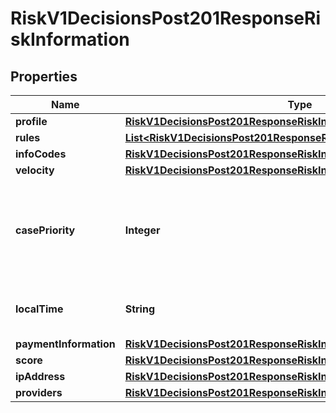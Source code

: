 
# RiskV1DecisionsPost201ResponseRiskInformation

## Properties
Name | Type | Description | Notes
------------ | ------------- | ------------- | -------------
**profile** | [**RiskV1DecisionsPost201ResponseRiskInformationProfile**](RiskV1DecisionsPost201ResponseRiskInformationProfile.md) |  |  [optional]
**rules** | [**List&lt;RiskV1DecisionsPost201ResponseRiskInformationRules&gt;**](RiskV1DecisionsPost201ResponseRiskInformationRules.md) |  |  [optional]
**infoCodes** | [**RiskV1DecisionsPost201ResponseRiskInformationInfoCodes**](RiskV1DecisionsPost201ResponseRiskInformationInfoCodes.md) |  |  [optional]
**velocity** | [**RiskV1DecisionsPost201ResponseRiskInformationVelocity**](RiskV1DecisionsPost201ResponseRiskInformationVelocity.md) |  |  [optional]
**casePriority** | **Integer** | You receive this field only if you subscribe to the Enhanced Case Management service. For all possible values, Please refer to Simple Order API Developer Guide on [CyberSource Business Center](https://ebc2.cybersource.com/ebc2/) - Look for &#39;Reply Fields&#39;: \&quot;decisionReply_casePriority\&quot;.  |  [optional]
**localTime** | **String** | The customer&#39;s local time (hh:mm:ss), which is calculated from the transaction request time and the customer&#39;s billing address.  |  [optional]
**paymentInformation** | [**RiskV1DecisionsPost201ResponseRiskInformationPaymentInformation**](RiskV1DecisionsPost201ResponseRiskInformationPaymentInformation.md) |  |  [optional]
**score** | [**RiskV1DecisionsPost201ResponseRiskInformationScore**](RiskV1DecisionsPost201ResponseRiskInformationScore.md) |  |  [optional]
**ipAddress** | [**RiskV1DecisionsPost201ResponseRiskInformationIpAddress**](RiskV1DecisionsPost201ResponseRiskInformationIpAddress.md) |  |  [optional]
**providers** | [**RiskV1DecisionsPost201ResponseRiskInformationProviders**](RiskV1DecisionsPost201ResponseRiskInformationProviders.md) |  |  [optional]



